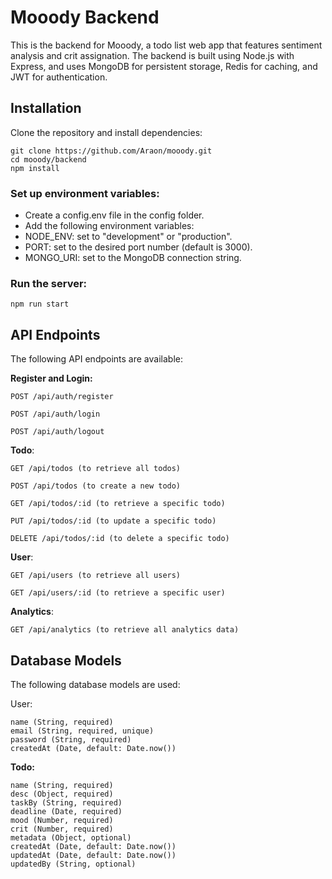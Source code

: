 # Mooody Backend 

This is the backend for Mooody, a todo list web app that features sentiment analysis and crit assignation. The backend is built using Node.js with Express, and uses MongoDB for persistent storage, Redis for caching, and JWT for authentication.

## Installation

Clone the repository and install dependencies:

    git clone https://github.com/Araon/mooody.git
    cd mooody/backend
    npm install


### Set up environment variables:
 - Create a config.env file in the config folder.
 - Add the following environment variables:
 - NODE_ENV: set to "development" or "production".
 - PORT: set to the desired port number (default is 3000).
 - MONGO_URI: set to the MongoDB connection string.

### Run the server:
    npm run start

## API Endpoints

The following API endpoints are available:

**Register and Login:**

    POST /api/auth/register
    
    POST /api/auth/login

    POST /api/auth/logout


**Todo**:

    GET /api/todos (to retrieve all todos)
    
    POST /api/todos (to create a new todo)
    
    GET /api/todos/:id (to retrieve a specific todo)
    
    PUT /api/todos/:id (to update a specific todo)
    
    DELETE /api/todos/:id (to delete a specific todo)

  

**User**:

    GET /api/users (to retrieve all users)
    
    GET /api/users/:id (to retrieve a specific user)

  

**Analytics**:

    GET /api/analytics (to retrieve all analytics data)

  

## Database Models

The following database models are used:

User:

    name (String, required)
    email (String, required, unique)
    password (String, required)
    createdAt (Date, default: Date.now())

  
  

**Todo:**

    name (String, required)
    desc (Object, required)
    taskBy (String, required)
    deadline (Date, required)
    mood (Number, required)
    crit (Number, required)
    metadata (Object, optional)
    createdAt (Date, default: Date.now())
    updatedAt (Date, default: Date.now())
    updatedBy (String, optional)


